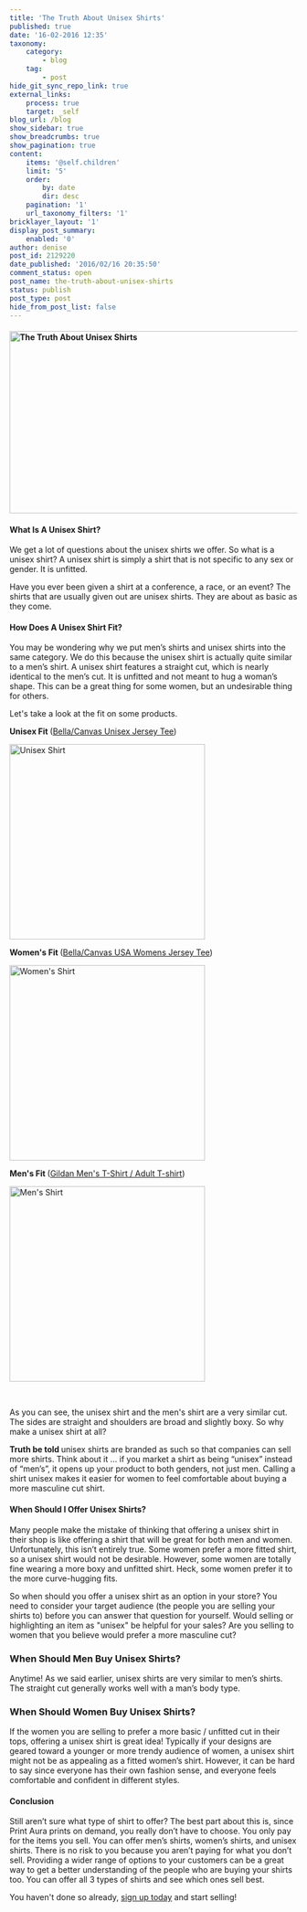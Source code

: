 ```yaml
---
title: 'The Truth About Unisex Shirts'
published: true
date: '16-02-2016 12:35'
taxonomy:
    category:
        - blog
    tag:
        - post
hide_git_sync_repo_link: true
external_links:
    process: true
    target: _self
blog_url: /blog
show_sidebar: true
show_breadcrumbs: true
show_pagination: true
content:
    items: '@self.children'
    limit: '5'
    order:
        by: date
        dir: desc
    pagination: '1'
    url_taxonomy_filters: '1'
bricklayer_layout: '1'
display_post_summary:
    enabled: '0'
author: denise
post_id: 2129220
date_published: '2016/02/16 20:35:50'
comment_status: open
post_name: the-truth-about-unisex-shirts
status: publish
post_type: post
hide_from_post_list: false
---
```


<h4><img class="alignnone size-large wp-image-2129349" src="https://printaura.com/wp-content/uploads/2016/02/unisex-shirt-banner-1024x333.jpg" alt="The Truth About Unisex Shirts" width="980" height="319" /></h4>
<h4>What Is A Unisex Shirt?</h4>
We get a lot of questions about the unisex shirts we offer. So what is a unisex shirt? A unisex shirt is simply a shirt that is not specific to any sex or gender. It is unfitted.

Have you ever been given a shirt at a conference, a race, or an event? The shirts that are usually given out are unisex shirts. They are about as basic as they come.
<h4>How Does A Unisex Shirt Fit?</h4>
You may be wondering why we put men’s shirts and unisex shirts into the same category. We do this because the unisex shirt is actually quite similar to a men’s shirt. A unisex shirt features a straight cut, which is nearly identical to the men’s cut. It is unfitted and not meant to hug a woman’s shape. This can be a great thing for some women, but an undesirable thing for others.

Let's take a look at the fit on some products.

<strong>Unisex Fit </strong>(<a href="https://printaura.com/product-view/?v=Unisex_Jersey_Tee&amp;hdn=Nzc=" target="_blank">Bella/Canvas Unisex Jersey Tee</a>)

<img class="alignnone wp-image-2129262" src="https://printaura.com/wp-content/uploads/2016/02/Voila_Capture-2016-02-16_11-50-26_AM.png" alt="Unisex Shirt" width="342" height="342" />

<strong>Women's Fit </strong>(<a href="https://printaura.com/product-view/?v=USA_Womens_Jersey_Tee&amp;hdn=NjQ=" target="_blank">Bella/Canvas USA Womens Jersey Tee</a>)

<img class="alignnone wp-image-2129261" src="https://printaura.com/wp-content/uploads/2016/02/Voila_Capture-2016-02-16_11-48-53_AM.png" alt="Women's Shirt" width="342" height="342" />

<strong>Men's Fit </strong>(<a href="https://printaura.com/product-view/?v=Men%27s_T-Shirt&amp;hdn=MQ==" target="_blank">Gildan Men's T-Shirt / Adult T-shirt</a>)

<img class="alignnone wp-image-2129263" src="https://printaura.com/wp-content/uploads/2016/02/Voila_Capture-2016-02-16_11-53-05_AM.png" alt="Men's Shirt" width="342" height="342" />

&nbsp;

As you can see, the unisex shirt and the men's shirt are a very similar cut. The sides are straight and shoulders are broad and slightly boxy. So why make a unisex shirt at all?

<strong>Truth be told </strong>unisex shirts are branded as such so that companies can sell more shirts. Think about it … if you market a shirt as being “unisex” instead of “men’s”, it opens up your product to both genders, not just men. Calling a shirt unisex makes it easier for women to feel comfortable about buying a more masculine cut shirt.
<h4>When Should I Offer Unisex Shirts?</h4>
Many people make the mistake of thinking that offering a unisex shirt in their shop is like offering a shirt that will be great for both men and women. Unfortunately, this isn’t entirely true. Some women prefer a more fitted shirt, so a unisex shirt would not be desirable. However, some women are totally fine wearing a more boxy and unfitted shirt. Heck, some women prefer it to the more curve-hugging fits.

So when should you offer a unisex shirt as an option in your store? You need to consider your target audience (the people you are selling your shirts to) before you can answer that question for yourself. Would selling or highlighting an item as "unisex" be helpful for your sales? Are you selling to women that you believe would prefer a more masculine cut?
<h3>When Should Men Buy Unisex Shirts?</h3>
Anytime! As we said earlier, unisex shirts are very similar to men’s shirts. The straight cut generally works well with a man’s body type.
<h3>When Should Women Buy Unisex Shirts?</h3>
If the women you are selling to prefer a more basic / unfitted cut in their tops, offering a unisex shirt is great idea! Typically if your designs are geared toward a younger or more trendy audience of women, a unisex shirt might not be as appealing as a fitted women’s shirt. However, it can be hard to say since everyone has their own fashion sense, and everyone feels comfortable and confident in different styles.
<h4>Conclusion</h4>
Still aren’t sure what type of shirt to offer? The best part about this is, since Print Aura prints on demand, you really don’t have to choose. You only pay for the items you sell. You can offer men’s shirts, women’s shirts, and unisex shirts. There is no risk to you because you aren’t paying for what you don’t sell. Providing a wider range of options to your customers can be a great way to get a better understanding of the people who are buying your shirts too. You can offer all 3 types of shirts and see which ones sell best.

You haven't done so already, <a href="https://printaura.com/register/" target="_blank">sign up today</a> and start selling!